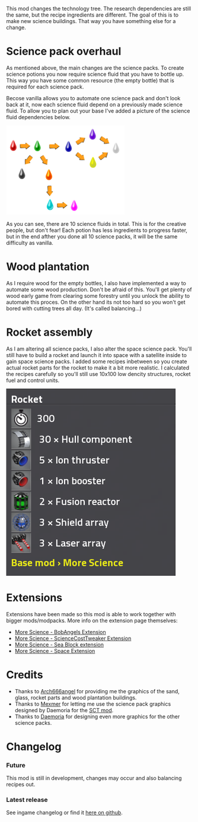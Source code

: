 This mod changes the technology tree. The research dependencies are still the same, but the recipe ingredients are different. The goal of this is to make new science buildings. That way you have something else for a change.

# Science pack overhaul
As mentioned above, the main changes are the science packs. To create science potions you now require science fluid that you have to bottle up. This way you have some common resource (the empty bottle) that is required for each science pack.

Becose vanilla allows you to automate one science pack and don't look back at it, now each science fluid depend on a previously made science fluid. To allow you to plan out your base I've added a picture of the science fluid dependencies below.

![fluid tree dependencies](https://raw.githubusercontent.com/LovelySanta/FactorioMod-MoreScience/master/graphics/screenshots/fluid_tree.png)

As you can see, there are 10 science fluids in total. This is for the creative people, but don't fear! Each potion has less ingredients to progress faster, but in the end afther you done all 10 science packs, it will be the same difficulty as vanilla.

# Wood plantation
As I require wood for the empty bottles, I also have implemented a way to automate some wood production. Don't be afraid of this. You'll get plenty of wood early game from clearing some forestry until you unlock the ability to automate this proces. On the other hand its not too hard so you won't get bored with cutting trees all day. (It's called balancing...)

# Rocket assembly
As I am altering all science packs, I also alter the space science pack.  You'll still have to build a rocket and launch it into space with a satellite inside to gain space science packs. I added some recipes inbetween so you create actual rocket parts for the rocket to make it a bit more realistic. I calculated the recipes carefully so you'll still use 10x100 low dencity structures, rocket fuel and control units.

![Rocket assembly recipe](https://raw.githubusercontent.com/LovelySanta/FactorioMod-MoreScience/master/graphics/screenshots/rocket-assembly-recipe.png)

# Extensions
Extensions have been made so this mod is able to work together with bigger mods/modpacks. More info on the extension page themselves:
+ [More Science - BobAngels Extension](https://mods.factorio.com/mod/MoreScience-BobAngelsExtension)
+ [More Science - ScienceCostTweaker Extension](https://mods.factorio.com/mod/MoreScience-ScienceCostTweakerExtension)
+ [More Science - Sea Block extension](https://mods.factorio.com/mod/MoreScience-SeaBlockExtension)
+ [More Science - Space Extension](https://mods.factorio.com/mod/MoreScience-SpaceExtension)

# Credits
+ Thanks to [Arch666angel](https://mods.factorio.com/user/Arch666Angel) for providing me the graphics of the sand, glass, rocket parts and wood plantation buildings.
+ Thanks to [Mexmer](https://mods.factorio.com/user/mexmer) for letting me use the science pack graphics designed by Daemoria for the [SCT mod](https://mods.factorio.com/mod/ScienceCostTweakerM).
+ Thanks to [Daemoria](https://mods.factorio.com/user/daemoria) for designing even more graphics for the other science packs.

# Changelog
### Future
This mod is still in development, changes may occur and also balancing recipes out.
### Latest release
See ingame changelog or find it [here on github](https://github.com/LovelySanta/FactorioMod-MoreScience/blob/master/changelog.txt).
